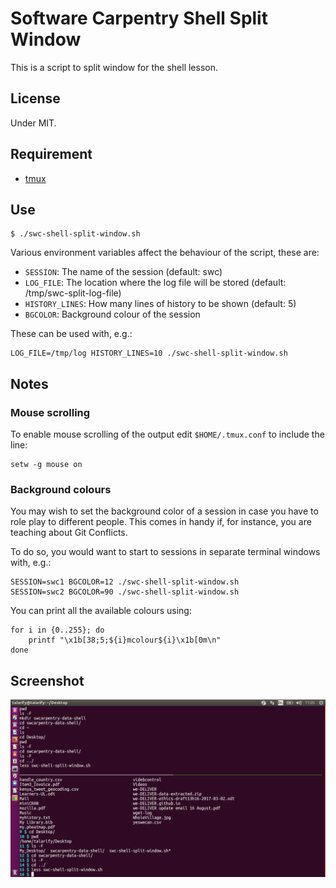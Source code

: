 # Software Carpentry Shell Split Window

This is a script to split window for the shell lesson.

## License

Under MIT.

## Requirement

-   [tmux](https://tmux.github.io/)

## Use

~~~
$ ./swc-shell-split-window.sh
~~~

Various environment variables affect the behaviour of the script, these are:

 * `SESSION`:       The name of the session (default: swc)
 * `LOG_FILE`:      The location where the log file will be stored (default: /tmp/swc-split-log-file)
 * `HISTORY_LINES`: How many lines of history to be shown (default: 5)
 * `BGCOLOR`:       Background colour of the session

These can be used with, e.g.:

    LOG_FILE=/tmp/log HISTORY_LINES=10 ./swc-shell-split-window.sh

## Notes

### Mouse scrolling

To enable mouse scrolling of the output edit `$HOME/.tmux.conf` to include the
line:

~~~
setw -g mouse on
~~~

### Background colours

You may wish to set the background color of a session in case you have to role
play to different people. This comes in handy if, for instance, you are teaching
about Git Conflicts.

To do so, you would want to start to sessions in separate terminal windows with,
e.g.:

    SESSION=swc1 BGCOLOR=12 ./swc-shell-split-window.sh
    SESSION=swc2 BGCOLOR=90 ./swc-shell-split-window.sh

You can print all the available colours using:

    for i in {0..255}; do
        printf "\x1b[38;5;${i}mcolour${i}\x1b[0m\n"
    done

## Screenshot

![Screenshot of swc-shell-split-window](screenshot.png "Screenshot - only commands appear in top part of the shell, while instructor types in the bottom part and output is interleaved with commands")
